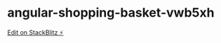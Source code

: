 # angular-shopping-basket-vwb5xh

[Edit on StackBlitz ⚡️](https://stackblitz.com/edit/angular-shopping-basket-vwb5xh)